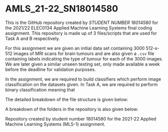 # AMLS_21-22_SN18014580

This is the GitHub repository created by *STUDENT NUMBER 18014580* for the 2021/22 ELEC0134 Applied Machine Learning Systems final coding assignment. This repository is made up of 3 files/scripts that are used for Task A and B respectively. 

For this assignment we are given an initial data set containing 3000 512-x-512 images of MRI scans for brain tumours and are also given a `.csv` file containing labels indicating the type of tumour for each of the 3000 images. We are later given a similar unseen testing set, only made available a week before the deadline for validation purposes.

In the assignment, we are required to build classifiers which perform image classification on the datasets given. In Task A, we are required to perform binary classification meaning that

The detailed breakdown of the file structure is given below:

A breakdown of the folders in the repository is also given below:

Repository created by student number 18014580 for the 2021-22 Applied Machine Learning Systems (MLS-1) assignment.
